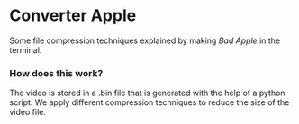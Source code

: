 # Converter Apple
Some file compression techniques explained by making _Bad Apple_ in the terminal.

### How does this work?
The video is stored in a .bin file that is generated with the help of a python script.
We apply different compression techniques to reduce the size of the video file.


